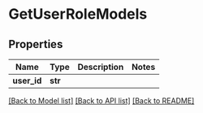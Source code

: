 # GetUserRoleModels

## Properties
Name | Type | Description | Notes
------------ | ------------- | ------------- | -------------
**user_id** | **str** |  | 

[[Back to Model list]](../README.md#documentation-for-models) [[Back to API list]](../README.md#documentation-for-api-endpoints) [[Back to README]](../README.md)


